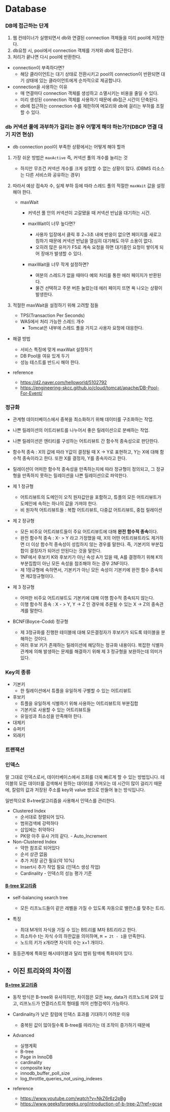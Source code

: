 # Database



### DB에 접근하는 단계

1. 웹 컨테이너가 실행되면서 db와 연결된 connection 객체들을 미리 pool에 저장한다.
2. db요청 시, pool에서 connection 객체를 가져와 db에 접근한다.
3. 처리가 끝나면 다시 pool에 반환한다.



- connection이 부족하다면?
  - 해당 클라이언트는 대기 상태로 전환시키고 pool의 connection이 반환되면 대기 상태에 있는 클라이언트에게 순차적으로 제공합니다.
- connection을 사용하는 이유
  - 매 연결마다 connection 객체를 생성하고 소멸시키는 비용을 줄일 수 있다.
  - 미리 생성된 connection 객체를 사용하기 때문에 db접근 시간이 단축된다.
  - db에 접근하는 connection 수를 제한하여 메모리와 db에 걸리는 부하를 조절할 수 있다.



### db 커넥션 풀에 과부하가 걸리는 경우 어떻게 해야 하는가?(DBCP 연결 대기 지연 현상)

- db connection pool이 부족한 상황에서는 어떻게 해야 할까

1. 가장 쉬운 방법은 `maxActive` 즉, 커넥션 풀의 개수를 늘리는 것
   - 하지만 무조건 커넥션 개수를 크게 설정할 수 없는 상황이 많다. (DBMS 리소스는 다른 서비스와 공유하는 경우)

2. 따라서 예상 접속자 수, 실제 부하 등에 따라 스레드 풀의 적절한 `maxWait` 값을 설정해야 한다.

   - maxWait 

     - 커넥션 풀 안의 커넥션이 고갈됐을 때 커넥션 반납을 대기하는 시간.

     - maxWait이 너무 높다면?
       -  사용자 입장에서 클릭 후 2~3초 내에 반응이 없으면 페이지를 새로고침하기 때문에 커넥션 반납을 열심히 대기해도 아무 소용이 없다.
       - 오히려 많은 유저가 F5로 계속 요청을 하면 대기중인 요청이 쌓이게 되어 장애가 발생할 수 있다.

     - maxWait을 너무 작게 설정하면?
       - 여분의 스레드가 없을 때마다 예외 처리를 통한 에러 페이지가 반환된다.
       - 물건 선택하고 주문 버튼 눌렀는데 에러 페이지 뜨면 욕 나오는 상황이 발생한다.

3. 적절한 maxWait을 설정하기 위해 고려할 점들

   - TPS(Transaction Per Seconds)
   - WAS에서 처리 가능한 스레드 개수
     - Tomcat은 내부에 스레드 풀을 가지고 사용자 요청에 대응한다.

- 해결 방법
  - 서비스 특징에 맞게 maxWait 설정하기
  - DB Pool을 여유 있게 두기
  - 성능 테스트를 반드시 해야 한다.

- reference
  - https://d2.naver.com/helloworld/5102792
  - https://engineering-skcc.github.io/cloud/tomcat/apache/DB-Pool-For-Event/



### 정규화

- 관계형 데이터베이스에서 중복을 최소화하기 위해 데이터를 구조화하는 작업.
- 나쁜 릴레이션의 어트리뷰트를 나누어서 좋은 릴레이션으로 분배하는 작업.
- 나쁜 릴레이션은 엔티티를 구성하는 어트리뷰트 간 함수적 종속성으로 판단한다.
- 함수적 종속 : X의 값에 따라 Y값이 결정될 때 X -> Y로 표현하고, Y는 X에 대해 함수적 종속이라고 한다. 또한 X를 결정자, Y를 종속자라고 한다.
- 릴레이션이 어떠한 함수적 종속성을 만족하는지에 따라 정규형이 정의되고, 그 정규형을 만족하지 못하는 릴레이션을 나쁜 릴레이션으로 파악한다. 

- 제 1 정규형
  - 어트리뷰트의 도메인이 오직 원자값만을 포함하고, 튜플의 모든 어트리뷰트가 도메인에 속하는 하나의 값을 가져야 한다.
  - 비 원자적 어트리뷰트들 : 복합 어트리뷰트, 다중값 어트리뷰트, 중첩 릴레이션
- 제 2 정규형
  - 모든 비주요 어트리뷰트들이 주요 어트리뷰트에 대해 **완전 함수적 종속**이다.
  - 완전 함수적 종속 : X- > Y 라고 가정했을 때, X의 어떤 어트리뷰트라도 제거하면 더 이상 함수적 종속성이 성립하지 않는 경우를 말한다. 즉, 기본키의 부분집합이 결정자가 되어선 안된다는 것을 말한다.
  - 1NF에서 후보키 K와 후보키가 아닌 속성 A가 있을  때, A를 결졍하기 위해 K의 부분집합이 아닌 모든 속성을 참조해야 하는 경우 2NF이다. 
  - 제 1정규형에 속하면서, 기본키가 아닌 모든 속성이 기본키에 완전 함수 종속되면 제2정규형이다.
- 제 3 정규형
  -  어떠한 비주요 어트리뷰트도 기본키에 대해 이행 함수적 종속되지 않는다.
  - 이행 함수적 종속 : X - > Y, Y -> Z 인 경우에 추론될 수 있는 X -> Z의 종속관계를 말한다.
- BCNF(Boyce-Codd) 정규형
  - 제 3정규화를 진행한 테이블에 대해 모든결정자가 후보키가 되도록 테이블을 분해하는 것이다.
  - 여러 후보 키가 존재하는 릴레이션에 해당하는 정규화 내용이다. 복잡한 식별자 관계에 의해 발생하는 문제를 해결하기 위해 제 3 정규형을 보완하는데 의미가 있다. 



### Key의 종류

- 기본키
  - 한 릴레이션에서 튜플을 유일하게 구별할 수 있는 어트리뷰트
- 후보키
  - 튜플을 유일하게 식별하기 위해 사용하는 어트리뷰트의 부분집합
  - 기본키로 사용할 수 있는 어트리뷰트들
  - 유일성과 최소성을 만족해야 한다.
- 대체키
- 슈퍼키
- 외래키



### 트랜잭션



### 인덱스

말 그대로 인덱스로서, 데이터베이스에서 조회를 더욱 빠르게 할 수 있는 방법입니다. 테이블의 모든 데이터를 검색해서 원하는 데이터를 가져오는 데 시간이 많이 걸리기 때문에, 칼럼의 값과 저장된 주소를 key와 value 쌍으로 만들어 놓는 방식입니다.

일반적으로 B+tree알고리즘을 사용해서 인덱스를 관리한다.



- Clustered Index
  - 순서대로 정렬되어 있다.
  - 범위검색에 강력하다
  - 삽입에는 취약하다
  - PK랑 아주 유사 거의 같다. - Auto_Increment
- Non-Clustered Index
  - 약한 참조로 되어있다
  - 순서 상관 없음
  - 추가 저장 공간 필요(약 10%)
  - Insert시 추가 작업 필요 (인덱스 생성 작업)
  - Cardinality - 인덱스의 성능 평가 기준



#### [B-tree 알고리즘](https://velog.io/@emplam27/%EC%9E%90%EB%A3%8C%EA%B5%AC%EC%A1%B0-%EA%B7%B8%EB%A6%BC%EC%9C%BC%EB%A1%9C-%EC%95%8C%EC%95%84%EB%B3%B4%EB%8A%94-B-Tree)

- self-balancing search tree
  - 모든 리프노드들이 같은 레벨을 가질 수 있도록 자동으로 밸런스를 맞추는 트리.
- 특징
  - 최대 M개의 자식을 가질 수 있는 B트리를 M차 B트리라고 한다.
  - 최소차수 t는 자식 수의 하한값을 의미하며, `M = 2t - 1`을 만족한다.
  - 노드의 키가 x개라면 자식의 수는 x+1 개이다.

- 동등관계에 특화된 해시테이블과 달리 범위 탐색에 특화되어 있다.
- 이진 트리와의 차이점
  - 


#### [B+tree 알고리즘](https://velog.io/@emplam27/%EC%9E%90%EB%A3%8C%EA%B5%AC%EC%A1%B0-%EA%B7%B8%EB%A6%BC%EC%9C%BC%EB%A1%9C-%EC%95%8C%EC%95%84%EB%B3%B4%EB%8A%94-B-Plus-Tree)

- 동작 방식은 B-tree와 유사하지만, 차이점은 모든 key, data가 리프노드에 모여 있고, 리프노드가 연결리스트의 형태를 띄어 선형검색이 가능하다.

- Cardinality가 낮은 칼럼에 인덱스 효과를 기대하기 어려운 이유
  - 중복된 값이 많아질수록 B-tree를 따라가는 데 조작이 증가하기 때문에



- Advanced
  - 실행계획
  - B-tree
  - Page in InnoDB
  - cardinality
  - composite key
  - innodb_buffer_poll_size
  - log_throttle_queries_not_using_indexes



- reference
  - https://www.youtube.com/watch?v=NkZ6r6z2pBg
  - https://www.geeksforgeeks.org/introduction-of-b-tree-2/?ref=gcse



